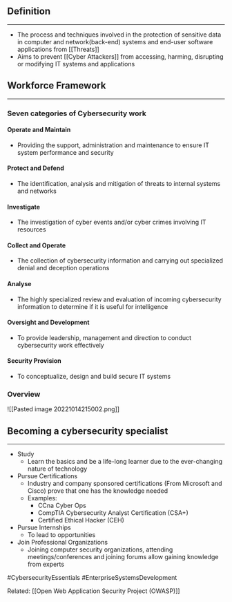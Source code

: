 ## Definition
---
- The process and techniques involved in the protection of sensitive data in computer and network(back-end) systems and end-user software applications from [[Threats]] 
- Aims to prevent  [[Cyber Attackers]] from accessing, harming, disrupting or modifying IT systems and applications

## Workforce Framework
---
### Seven categories of Cybersecurity work
#### Operate and Maintain
- Providing the support, administration and maintenance to ensure IT system performance and security

#### Protect and Defend
- The identification, analysis and mitigation of threats to internal systems and networks

#### Investigate
- The investigation of cyber events and/or cyber crimes involving IT resources

#### Collect and Operate
- The collection of cybersecurity information and carrying out specialized denial and deception operations

#### Analyse
- The highly specialized review and evaluation of incoming cybersecurity information to determine if it is useful for intelligence

#### Oversight and Development
- To provide leadership, management and direction to conduct cybersecurity work effectively

#### Security Provision
- To conceptualize, design and build secure IT systems

### Overview
![[Pasted image 20221014215002.png]]

## Becoming a cybersecurity specialist
---
 - Study
	 - Learn the basics and be a life-long learner due to the ever-changing nature of technology
 - Pursue Certifications
	 - Industry and company sponsored certifications (From Microsoft and Cisco) prove that one has the knowledge needed
	 - Examples: 
		 - CCna Cyber Ops 
		 - CompTIA Cybersecurity Analyst Certification (CSA+)
		 - Certified Ethical Hacker (CEH)
 - Pursue Internships
	 - To lead to opportunities
 - Join Professional Organizations
	 - Joining computer security organizations, attending meetings/conferences and joining forums allow gaining knowledge from experts


#CybersecurityEssentials
#EnterpriseSystemsDevelopment

Related: [[Open Web Application Security Project (OWASP)]]